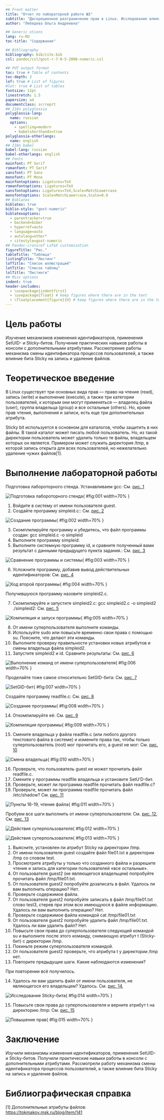 ```yaml
---
## Front matter
title: "Отчет по лабораторной работе №5"
subtitle: "Дискреционное разграничение прав в Linux. Исследование влияния дополнительных атрибутов"
author: "Лебедева Ольга Андреевна"

## Generic otions
lang: ru-RU
toc-title: "Содержание"

## Bibliography
bibliography: bib/cite.bib
csl: pandoc/csl/gost-r-7-0-5-2008-numeric.csl

## Pdf output format
toc: true # Table of contents
toc-depth: 2
lof: true # List of figures
#lot: true # List of tables
fontsize: 12pt
linestretch: 1.5
papersize: a4
documentclass: scrreprt
## I18n polyglossia
polyglossia-lang:
  name: russian
  options:
    - spelling=modern
    - babelshorthands=true
polyglossia-otherlangs:
  name: english
## I18n babel
babel-lang: russian
babel-otherlangs: english
## Fonts
mainfont: PT Serif
romanfont: PT Serif
sansfont: PT Sans
monofont: PT Mono
mainfontoptions: Ligatures=TeX
romanfontoptions: Ligatures=TeX
sansfontoptions: Ligatures=TeX,Scale=MatchLowercase
monofontoptions: Scale=MatchLowercase,Scale=0.9
## Biblatex
biblatex: true
biblio-style: "gost-numeric"
biblatexoptions:
  - parentracker=true
  - backend=biber
  - hyperref=auto
  - language=auto
  - autolang=other*
  - citestyle=gost-numeric
## Pandoc-crossref LaTeX customization
figureTitle: "Рис."
tableTitle: "Таблица"
listingTitle: "Листинг"
lofTitle: "Список иллюстраций"
lotTitle: "Список таблиц"
lolTitle: "Листинги"
## Misc options
indent: true
header-includes:
  - \usepackage{indentfirst}
  - \usepackage{float} # keep figures where there are in the text
  - \floatplacement{figure}{H} # keep figures where there are in the text
---
```


# Цель работы

Изучение механизмов изменения идентификаторов, применения SetUID- и Sticky-битов. Получение практических навыков работы в консоли с дополнительными атрибутами. Рассмотрение работы механизма смены идентификатора процессов пользователей, а также влияние бита Sticky на запись и удаление файлов.

# Теоретическое введение

В Linux существует три основных вида прав — право на чтение (read), запись (write) и выполнение (execute), а также три категории пользователей, к которым они могут применяться — владелец файла (user), группа владельца (group) и все остальные (others). Но, кроме прав чтения, выполнения и записи, есть еще три дополнительных атрибута.

Sticky bit используется в основном для каталогов, чтобы защитить в них файлы. В такой каталог может писать любой пользователь. Но, из такой директории пользователь может удалить только те файлы, владельцем которых он является. Примером может служить директория /tmp, в которой запись открыта для всех пользователей, но нежелательно удаление чужих файлов[1].

# Выполнение лабораторной работы

Подготовка лабороторного стенда. Устанавливаем gcc: Cм. [рис. 1](#fig:001)

![Подготовка лабороторного стенда](1.png){ #fig:001 width=70% }

1. Войдите в систему от имени пользователя guest.
2. Создайте программу simpleid.c:: Cм. [рис. 2](#fig:002)

![Создание программы](2.png){ #fig:002 width=70% }

3. Скомплилируйте программу и убедитесь, что файл программы создан:
gcc simpleid.c -o simpleid
4. Выполните программу simpleid:
5. Выполните системную программу id, и сравните полученный вами результат с данными предыдущего пункта
задания.: Cм. [рис. 3](#fig:003)

![Сравнение программы и системы](3.png){ #fig:003 width=70% }

6. Усложните программу, добавив вывод действительных идентификаторов: Cм. [рис. 4](#fig:004)

![Код второй программы](4.png){ #fig:004 width=70% }

Получившуюся программу назовите simpleid2.c.

7. Скомпилируйте и запустите simpleid2.c:
gcc simpleid2.c -o simpleid2
./simpleid2: Cм. [рис. 5](#fig:005)

![Компиляция и запуск программы](5.png){ #fig:005 width=70% }

8. От имени суперпользователя выполните команды.
9. Используйте sudo или повысьте временно свои права с помощью su. Поясните, что делают эти команды.
10. Выполните проверку правильности установки новых атрибутов и смены владельца файла simpleid2.
11. Запустите simpleid2 и id. Сравните результаты: Cм. [рис. 6](#fig:006)

![Выполнение команд от имени суперпользователя](6.png){ #fig:006 width=70% }

Проделайте тоже самое относительно SetGID-бита: Cм. [рис. 7](#fig:007) 

![SetGID-бит](7.png){ #fig:007 width=70% }

Создайте программу readfile.c: Cм. [рис. 8](#fig:008)

![Создание программы](8.png){ #fig:008 width=70% }

14. Откомпилируйте её: Cм. [рис. 9](#fig:009)

![Компиляция программы](9.png){ #fig:009 width=70% }

15. Смените владельца у файла readfile.c (или любого другого текстового файла в системе) и измените права так, чтобы только суперпользователь (root) мог прочитать его, a guest не мог: Cм. [рис. 10](#fig:010)

![Смена владельца](10.png){ #fig:010 width=70% }

16. Проверьте, что пользователь guest не может прочитать файл readfile.c.
17. Смените у программы readfile владельца и установите SetU’D-бит.
18. Проверьте, может ли программа readfile прочитать файл readfile.c?
19. Проверьте, может ли программа readfile прочитать файл /etc/shadow? Cм. [рис. 11](#fig:011)

![Пункты 16-19, чтение файла](11.png){ #fig:011 width=70% }

Пробуем все шаги выполнить от имени суперпользователя: Cм. [рис. 12](#fig:012), Cм. [рис. 13](#fig:013)

![Действия суперпользователя](12.png){ #fig:012 width=70% }

![Действия суперпользователя](13.png){ #fig:013 width=70% }

1. Выясните, установлен ли атрибут Sticky на директории /tmp.
2. От имени пользователя guest создайте файл file01.txt в директории /tmp со словом test.
3. Просмотрите атрибуты у только что созданного файла и разрешите чтение и запись для категории пользователей «все остальные».
4. От пользователя guest2 (не являющегося владельцем) попробуйте прочитать файл /tmp/file01.txt.
5. От пользователя guest2 попробуйте дозаписать в файл.
Удалось ли вам выполнить операцию? Нет.
6. Проверьте содержимое файла.
7. От пользователя guest2 попробуйте записать в файл /tmp/file01.txt
слово test3, стерев при этом всю имеющуюся в файле информацию.
Удалось ли вам выполнить операцию? Нет.
8. Проверьте содержимое файла командой
cat /tmp/file01.txt
9. От пользователя guest2 попробуйте удалить файл /tmp/file01.txt.
Удалось ли вам удалить файл? Нет.
10. Повысьте свои права до суперпользователя следующей командой su и выполните после этого команду, снимающую атрибут t (Sticky-бит) с директории /tmp.
11. Покиньте режим суперпользователя командой.
12. От пользователя guest2 проверьте, что атрибута t у директории /tmp
нет.
13. Повторите предыдущие шаги. Какие наблюдаются изменения?

При повторении всё получилось.

14. Удалось ли вам удалить файл от имени пользователя, не являющегося его владельцем? Удалось. Cм. [рис. 14](#fig:014), 

![Исследование Sticky-бита](14.png){ #fig:014 width=70% }

15. Повысьте свои права до суперпользователя и верните атрибут t на директорию /tmp: Cм. [рис. 15](#fig:015)

![Повышение прав](15.png){ #fig:015 width=70% }

# Заключение

Изучили механизмы изменения идентификаторов, применения SetUID- и Sticky-битов. Получили практические навыки работы в консоли с дополнительными атрибутами. Рассмотрели работу механизма смены идентификатора процессов пользователей, а также влияние бита Sticky на запись и удаление файлов.

# Библиографическая справка 

[1] Дополнительные атрибуты файлов: https://tokmakov.msk.ru/blog/item/141

